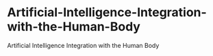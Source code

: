 # Artificial-Intelligence-Integration-with-the-Human-Body
Artificial Intelligence Integration with the Human Body
